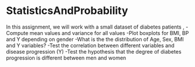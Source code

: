 # StatisticsAndProbability
In this assignment, we will work with a small dataset of diabetes patients , 
 -Compute mean values and variance for all values
 -Plot boxplots for BMI, BP and Y depending on gender
 -What is the the distribution of Age, Sex, BMI and Y variables?
 -Test the correlation between different variables and disease progression (Y)
 -Test the hypothesis that the degree of diabetes progression is different between men and women

